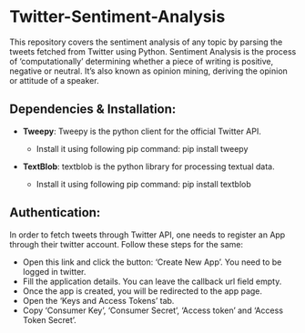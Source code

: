 # Twitter-Sentiment-Analysis
This repository covers the sentiment analysis of any topic by parsing the tweets fetched from Twitter using Python.
Sentiment Analysis is the process of ‘computationally’ determining whether a piece of writing is positive, negative or neutral. It’s also known as opinion mining, deriving the opinion or attitude of a speaker.

## Dependencies & Installation:
* **Tweepy**: Tweepy is the python client for the official Twitter API.
  * Install it using following pip command: 
  pip install tweepy
  
* **TextBlob**: textblob is the python library for processing textual data.
  * Install it using following pip command:
  pip install textblob
  
## Authentication:
In order to fetch tweets through Twitter API, one needs to register an App through their twitter account. Follow these steps for the same:
  * Open this link and click the button: ‘Create New App’. You need to be logged in twitter.
  * Fill the application details. You can leave the callback url field empty.
  * Once the app is created, you will be redirected to the app page.
  * Open the ‘Keys and Access Tokens’ tab.
  * Copy ‘Consumer Key’, ‘Consumer Secret’, ‘Access token’ and ‘Access Token Secret’.
